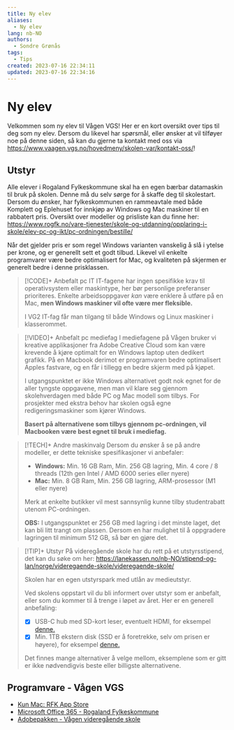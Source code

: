 ```yaml
---
title: Ny elev
aliases: 
  - Ny elev
lang: nb-NO
authors:
  - Sondre Grønås
tags:
  - Tips
created: 2023-07-16 22:34:11
updated: 2023-07-16 22:34:16
---
```

# Ny elev
Velkommen som ny elev til Vågen VGS! Her er en kort oversikt over tips til deg som ny elev. Dersom du likevel har spørsmål, eller ønsker at vil tilføyer noe på denne siden, så kan du gjerne ta kontakt med oss via https://www.vaagen.vgs.no/hovedmeny/skolen-var/kontakt-oss/!

## Utstyr
Alle elever i Rogaland Fylkeskommune skal ha en egen bærbar datamaskin til bruk på skolen. Denne må du selv sørge for å skaffe deg til skolestart. Dersom du ønsker, har fylkeskommunen en rammeavtale med både Komplett og Eplehuset for innkjøp av Windows og Mac maskiner til en rabbatert pris. Oversikt over modeller og prisliste kan du finne her: https://www.rogfk.no/vare-tjenester/skole-og-utdanning/opplaring-i-skole/elev-pc-og-ikt/pc-ordningen/bestille/

Når det gjelder pris er som regel Windows varianten vanskelig å slå i ytelse per krone, og er generellt sett et godt tilbud. Likevel vil enkelte programvarer være bedre optimalisert for Mac, og kvaliteten på skjermen er generelt bedre i denne prisklassen.

> [!CODE]+ Anbefalt pc IT
> IT-fagene har ingen spesifikke krav til operativsystem eller maskintype, her bør personlige preferanser prioriteres. Enkelte arbeidsoppgaver _kan_ være enklere å utføre på en Mac, **men Windows maskiner vil ofte være mer fleksible.**
> 
> I VG2 IT-fag får man tilgang til både Windows og Linux maskiner i klasserommet.

> [!VIDEO]+ Anbefalt pc mediefag
> I mediefagene på Vågen bruker vi kreative applikasjoner fra Adobe Creative Cloud som kan være krevende å kjøre optimalt for en Windows laptop uten dedikert grafikk. På en Macbook derimot er programvaren bedre optimalisert Apples fastvare, og en får i tillegg en bedre skjerm med på kjøpet.
> 
> I utgangspunktet er ikke Windows alternativet godt nok egnet for de aller tyngste oppgavene, men man vil klare seg gjennom skolehverdagen med både PC og Mac modell som tilbys. For prosjekter med ekstra behov har skolen også egne redigeringsmaskiner som kjører Windows.
> 
> **Basert på alternativene som tilbys gjennom pc-ordningen, vil Macbooken være best egnet til bruk i mediefag.**

> [!TECH]+ Andre maskinvalg
> Dersom du ønsker å se på andre modeller, er dette tekniske spesifikasjoner vi anbefaler:
> - **Windows:** Min. 16 GB Ram, Min. 256 GB lagring, Min. 4 core / 8 threads (12th gen Intel / AMD 6000 series eller nyere)
> - **Mac:** Min. 8 GB Ram, Min. 256 GB lagring, ARM-prosessor (M1 eller nyere)
> 
> Merk at enkelte butikker vil mest sannsynlig kunne tilby studentrabatt utenom PC-ordningen.
> 
> **OBS:** I utgangspunktet er 256 GB med lagring i det minste laget, det kan bli litt trangt om plassen. Dersom en har mulighet til å oppgradere lagringen til minimum 512 GB, så bør en gjøre det.

> [!TIP]+ Utstyr
> På videregående skole har du rett på et utstyrsstipend, det kan du søke om her: https://lanekassen.no/nb-NO/stipend-og-lan/norge/videregaende-skole/videregaende-skole/
> 
> Skolen har en egen utstyrspark med utlån av medieutstyr.
> 
> Ved skolens oppstart vil du bli informert over utstyr som er anbefalt, eller som du kommer til å trenge i løpet av året. Her er en generell anbefaling:
> - [x] USB-C hub med SD-kort leser, eventuelt HDMI, for eksempel [denne.](https://www.komplett.no/product/1190733/pc-nettbrett/tilbehoer-til-laptop/dockingstasjon-usb-hub/iiglo-6-i-1-ultraslim-multiport-docking-lysegraa#)
> - [x] Min. 1TB ekstern disk (SSD er å foretrekke, selv om prisen er høyere), for eksempel [denne.](https://www.komplett.no/product/1162412/datautstyr/lagring/harddiskerssd/ssd-ekstern/samsung-t7-ekstern-ssd-1tb-graa)
> 
> Det finnes mange alternativer å velge mellom, eksemplene som er gitt er ikke nødvendigvis beste eller billigste alternativene.

## Programvare - Vågen VGS
- [Kun Mac: RFK App Store](https://www.rogfk.no/vare-tjenester/skole-og-utdanning/opplaring-i-skole/elev-pc-og-ikt/last-ned-programmer/rfk-app-store-managed-software-center/)
- [Microsoft Office 365 - Rogaland Fylkeskommune](https://o365.rogfk.no/)
- [Adobepakken - Vågen videregående skole](https://www.vaagen.vgs.no/hovedmeny/for-elever/skolehverdag-og-ikt/ikt-og-elev-pc/programmer/adobepakken/)